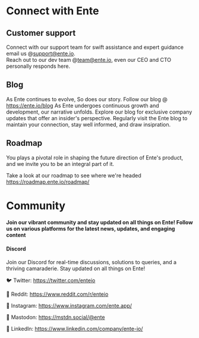 # Connect with Ente 



## Customer support
Connect with our support team for swift assistance and expert guidance email us @support@ente.io.                
Reach out to our dev team @team@ente.io, even our CEO and CTO personally responds here.

## Blog 
As Ente continues to evolve, So does our story. Follow our blog @ https://ente.io/blog As Ente undergoes continuous growth and development, our narrative unfolds. Explore our blog for exclusive company updates that offer an insider's perspective.
Regularly visit the Ente blog to maintain your connection, stay well informed, and draw insipration. 

## Roadmap
You plays a pivotal role in shaping the future direction of Ente's product, and we invite you to be an integral part of it. 

Take a look at our roadmap to see where we're headed https://roadmap.ente.io/roadmap/


# Community
#### Join our vibrant community and stay updated on all things on Ente! Follow us on various platforms for the latest news, updates, and engaging content

#### Discord
Join our Discord for real-time discussions, solutions to queries, and a thriving camaraderie. Stay updated on all things on Ente!


🐦 Twitter: https://twitter.com/enteio

🔗 Reddit: https://www.reddit.com/r/enteio

📸 Instagram: https://www.instagram.com/ente.app/

🐘 Mastodon: https://mstdn.social/@ente

🔗 LinkedIn: https://www.linkedin.com/company/ente-io/

